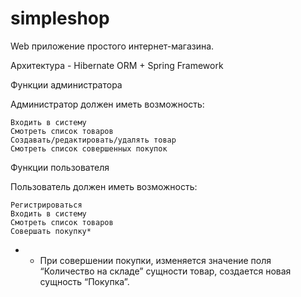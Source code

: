 # simpleshop
Web приложение простого интернет-магазина.

Архитектура - Hibernate ORM + Spring Framework

Функции администратора

Администратор должен иметь возможность:

    Входить в систему
    Смотреть список товаров
    Создавать/редактировать/удалять товар
    Смотреть список совершенных покупок

Функции пользователя

Пользователь должен иметь возможность:

    Регистрироваться
    Входить в систему
    Смотреть список товаров
    Совершать покупку*

* - При совершении покупки, изменяется значение поля “Количество на складе” сущности товар, создается новая сущность “Покупка”.
